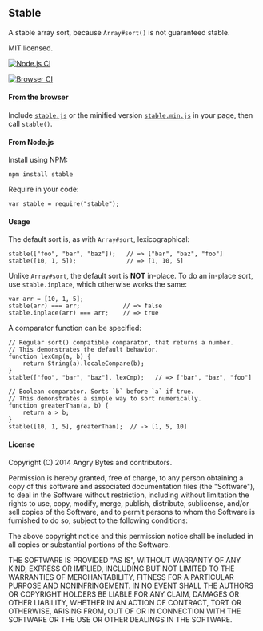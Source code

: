 ## Stable

A stable array sort, because `Array#sort()` is not guaranteed stable.

MIT licensed.

[![Node.js CI](https://secure.travis-ci.org/Two-Screen/stable.png)](http://travis-ci.org/Two-Screen/stable)

[![Browser CI](http://ci.testling.com/Two-Screen/stable.png)](http://ci.testling.com/Two-Screen/stable)

#### From the browser

Include [`stable.js`] or the minified version [`stable.min.js`]
in your page, then call `stable()`.

 [`stable.js`]: https://raw.github.com/Two-Screen/stable/master/stable.js
 [`stable.min.js`]: https://raw.github.com/Two-Screen/stable/master/stable.min.js

#### From Node.js

Install using NPM:

    npm install stable

Require in your code:

    var stable = require("stable");

#### Usage

The default sort is, as with `Array#sort`, lexicographical:

    stable(["foo", "bar", "baz"]);   // => ["bar", "baz", "foo"]
    stable([10, 1, 5]);              // => [1, 10, 5]

Unlike `Array#sort`, the default sort is **NOT** in-place. To do an in-place
sort, use `stable.inplace`, which otherwise works the same:

    var arr = [10, 1, 5];
    stable(arr) === arr;            // => false
    stable.inplace(arr) === arr;    // => true

A comparator function can be specified:

    // Regular sort() compatible comparator, that returns a number.
    // This demonstrates the default behavior.
    function lexCmp(a, b) {
        return String(a).localeCompare(b);
    }
    stable(["foo", "bar", "baz"], lexCmp);   // => ["bar", "baz", "foo"]

    // Boolean comparator. Sorts `b` before `a` if true.
    // This demonstrates a simple way to sort numerically.
    function greaterThan(a, b) {
        return a > b;
    }
    stable([10, 1, 5], greaterThan);  // -> [1, 5, 10]

#### License

Copyright (C) 2014 Angry Bytes and contributors.

Permission is hereby granted, free of charge, to any person obtaining a copy of
this software and associated documentation files (the "Software"), to deal in
the Software without restriction, including without limitation the rights to
use, copy, modify, merge, publish, distribute, sublicense, and/or sell copies
of the Software, and to permit persons to whom the Software is furnished to do
so, subject to the following conditions:

The above copyright notice and this permission notice shall be included in all
copies or substantial portions of the Software.

THE SOFTWARE IS PROVIDED "AS IS", WITHOUT WARRANTY OF ANY KIND, EXPRESS OR
IMPLIED, INCLUDING BUT NOT LIMITED TO THE WARRANTIES OF MERCHANTABILITY,
FITNESS FOR A PARTICULAR PURPOSE AND NONINFRINGEMENT. IN NO EVENT SHALL THE
AUTHORS OR COPYRIGHT HOLDERS BE LIABLE FOR ANY CLAIM, DAMAGES OR OTHER
LIABILITY, WHETHER IN AN ACTION OF CONTRACT, TORT OR OTHERWISE, ARISING FROM,
OUT OF OR IN CONNECTION WITH THE SOFTWARE OR THE USE OR OTHER DEALINGS IN THE
SOFTWARE.
